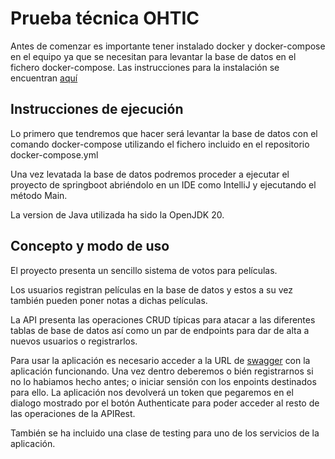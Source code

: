 
# Prueba técnica OHTIC

Antes de comenzar es importante tener instalado docker y docker-compose en el equipo ya que se necesitan para levantar la base de datos en el fichero docker-compose. Las instrucciones para la instalación se encuentran [aquí](https://docs.docker.com/compose/install/)

## Instrucciones de ejecución
Lo primero que tendremos que hacer será levantar la base de datos con el comando docker-compose utilizando el fichero incluido en el repositorio docker-compose.yml

Una vez levatada la base de datos podremos proceder a ejecutar el proyecto de springboot abriéndolo en un IDE como IntelliJ y ejecutando el método Main.

La version de Java utilizada ha sido la OpenJDK 20.

## Concepto y modo de uso
El proyecto presenta un sencillo sistema de votos para películas.

Los usuarios registran películas en la base de datos y estos a su vez también pueden poner notas a dichas películas.

La API presenta las operaciones CRUD típicas para atacar a las diferentes tablas de base de datos así como un par de endpoints para dar de alta a nuevos usuarios o registrarlos.

Para usar la aplicación es necesario acceder a la URL de [swagger](localhost:8080/swagger-ui/index.html) con la aplicación funcionando.
Una vez dentro deberemos o bién registrarnos si no lo habiamos hecho antes; o iniciar sensión con los enpoints destinados para ello.
La aplicación nos devolverá un token que pegaremos en el dialogo mostrado por el botón Authenticate para poder acceder al resto de las operaciones de la APIRest.

También se ha incluido una clase de testing para uno de los servicios de la aplicación.


